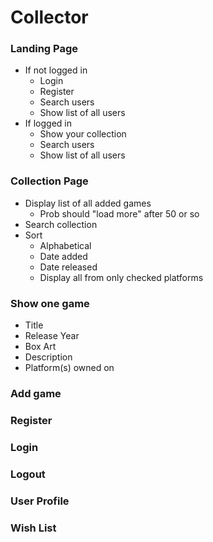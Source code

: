 # Collector

### Landing Page
* If not logged in
  * Login
  * Register
  * Search users
  * Show list of all users
* If logged in
  * Show your collection
  * Search users
  * Show list of all users

### Collection Page
* Display list of all added games
  	* Prob should "load more" after 50 or so
* Search collection
* Sort
	* Alphabetical
 	* Date added
 	* Date released
 	* Display all from only checked platforms


### Show one game
* Title
* Release Year
* Box Art
* Description
* Platform(s) owned on


### Add game


### Register


### Login


### Logout


### User Profile


### Wish List
